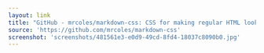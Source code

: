 ```yaml
---
layout: link
title: "GitHub - mrcoles/markdown-css: CSS for making regular HTML look like plain-text markdown."
source: 'https://github.com/mrcoles/markdown-css'
screenshot: 'screenshots/481561e3-e0d9-49cd-8fd4-18037c8090b0.jpg'
---
```


